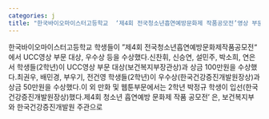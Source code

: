 ```yaml
---
categories: j
title: "한국바이오마이스터고등학교  ‘제4회 전국청소년흡연예방문화제 작품공모전’영상 부문 대상 우수상 수상"
---
```

한국바이오마이스터고등학교 학생들이 ”제4회 전국청소년흡연예방문화제작품공모전“ 에서 UCC영상 부문 대상, 우수상 등을 수상했다.신찬휘, 신승연, 설민주, 박소희, 연은서 학생들(2학년)이 UCC영상 부문 대상(보건복지부장관상)과 상금 100만원을 수상했다.최권우, 배민경, 부우기, 전건영 학생들(2학년)이 우수상(한국건강증진개발원장상)과 상금 50만원을 수상했다.이 외 만화 및 웹툰부문에서는 2학년 박정규 학생이 입선(한국건강증진개발원장상)했다.제4회 청소년 흡연예방 문화제 작품 공모전’ 은, 보건복지부와 한국건강증진개발원 주관으로